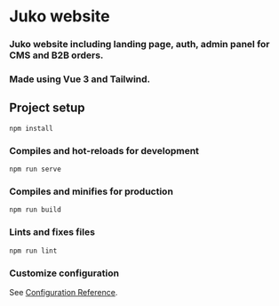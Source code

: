 # Juko website

### Juko website including landing page, auth, admin panel for CMS and B2B orders.
### Made using Vue 3 and Tailwind.

## Project setup
```
npm install
```

### Compiles and hot-reloads for development
```
npm run serve
```

### Compiles and minifies for production
```
npm run build
```

### Lints and fixes files
```
npm run lint
```

### Customize configuration
See [Configuration Reference](https://cli.vuejs.org/config/).
